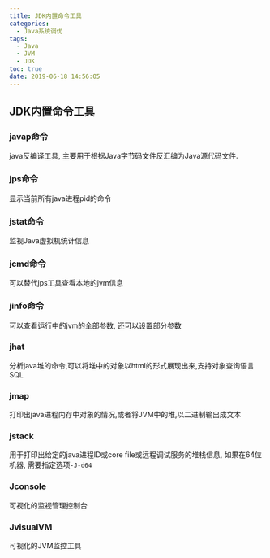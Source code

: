 ```yaml
---
title: JDK内置命令工具
categories:
  - Java系统调优
tags:
  - Java
  - JVM
  - JDK
toc: true
date: 2019-06-18 14:56:05
---
```

## JDK内置命令工具

### javap命令

java反编译工具, 主要用于根据Java字节码文件反汇编为Java源代码文件.

### jps命令

显示当前所有java进程pid的命令

### jstat命令

监视Java虚拟机统计信息

### jcmd命令

可以替代jps工具查看本地的jvm信息

### jinfo命令

可以查看运行中的jvm的全部参数, 还可以设置部分参数

### jhat

分析java堆的命令,可以将堆中的对象以html的形式展现出来,支持对象查询语言SQL

### jmap

打印出java进程内存中对象的情况,或者将JVM中的堆,以二进制输出成文本

### jstack

用于打印出给定的java进程ID或core file或远程调试服务的堆栈信息, 如果在64位机器, 需要指定选项`-J-d64`

### Jconsole

可视化的监视管理控制台

### JvisualVM

可视化的JVM监控工具
